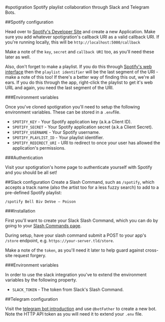 #spotigration
Spotify playlist collaboration through Slack and Telegram Bots.

##Spotify configuration

Head over to [Spotify's Developer Site](http://developer.spotify.com) and create a new Application. Make sure you add whatever spotigration's callback URI as a valid callback URI. If you're running locally, this will be `http://localhost:5000/callback`

Make a note of the `key`, `secret` and `callback URI` too, as you'll need these later as well.

Also, don't forget to make a playlist. If you do this through [Spotify's web interface](http://play.spotify.com) then the `playlist identifier` will be the last segment of the URI - make a note of this too! If there's a better way of finding this out, we're all ears. If you do this through the app, right-click the playlist to get it's web URL and again, you need the last segment of the URI.

###Environment variables

Once you've cloned spotigration you'll need to setup the following environment variables. These can be stored in a `.env`file.

* `SPOTIFY_KEY` - Your Spotify application key (a.k.a Client ID).
* `SPOTIFY_SECRET` - Your Spotify application secret (a.k.a Client Secret).
* `SPOTIFY_USERNAME` - Your Spotify username.
* `SPOTIFY_PLAYLIST_ID` - Your playlist identifier.
* `SPOTIFY_REDIRECT_URI` - URI to redirect to once your user has allowed the application's permissions.

###Authentication

Visit your spotigration's home page to authenticate yourself with Spotify and you should be all set!

##Slack configuration
Create a Slash Command, such as `/spotify`, which accepts a track name (also the artist too for a less fuzzy search) to add to a pre-defined Spotify playlist:

    /spotify Bell Biv DeVoe – Poison

###Installation

First you'll want to create your Slack Slash Command, which you can do by going to your [Slash Commands page](https://my.slack.com/services/new/slash-commands).

During setup, have your slash command submit a POST to your app's `/store` endpoint, e.g. `https://your-server.tld/store`.

Make a note of the `token`, as you'll need it later to help guard against cross-site request forgery.

###Environment variables

In order to use the slack integration you've to extend the environment variables by the following property.

* `SLACK_TOKEN` - The token from Slack's Slash Command.

##Telegram configuration

Visit the [telegram bot introduction](https://core.telegram.org/bots) and use `@botFather` to create a new bot. Note the HTTP API token as you will need it to extend your `.env` file.
